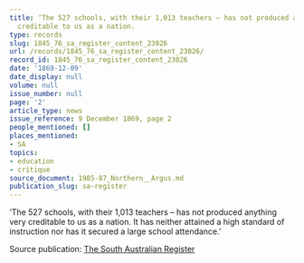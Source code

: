 ```yaml
---
title: ‘The 527 schools, with their 1,013 teachers – has not produced anything very
  creditable to us as a nation.
type: records
slug: 1845_76_sa_register_content_23026
url: /records/1845_76_sa_register_content_23026/
record_id: 1845_76_sa_register_content_23026
date: '1869-12-09'
date_display: null
volume: null
issue_number: null
page: '2'
article_type: news
issue_reference: 9 December 1869, page 2
people_mentioned: []
places_mentioned:
- SA
topics:
- education
- critique
source_document: 1985-87_Northern__Argus.md
publication_slug: sa-register
---
```


‘The 527 schools, with their 1,013 teachers – has not produced anything very creditable to us as a nation.  It has neither attained a high standard of instruction nor has it secured a large school attendance.’

Source publication: [The South Australian Register](/publications/sa-register/)
